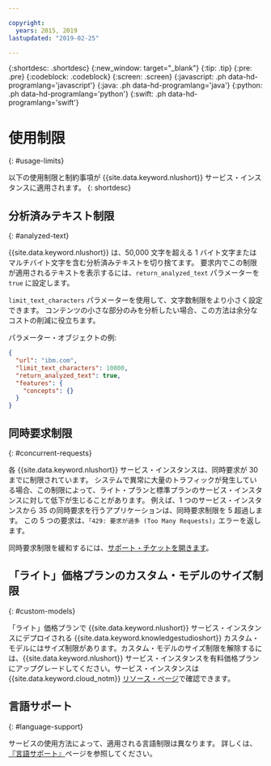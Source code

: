 ```yaml
---

copyright:
  years: 2015, 2019
lastupdated: "2019-02-25"

---
```


{:shortdesc: .shortdesc}
{:new_window: target="_blank"}
{:tip: .tip}
{:pre: .pre}
{:codeblock: .codeblock}
{:screen: .screen}
{:javascript: .ph data-hd-programlang='javascript'}
{:java: .ph data-hd-programlang='java'}
{:python: .ph data-hd-programlang='python'}
{:swift: .ph data-hd-programlang='swift'}

# 使用制限
{: #usage-limits}

以下の使用制限と制約事項が {{site.data.keyword.nlushort}} サービス・インスタンスに適用されます。
{: shortdesc}

## 分析済みテキスト制限
{: #analyzed-text}

{{site.data.keyword.nlushort}} は、50,000 文字を超える 1 バイト文字またはマルチバイト文字を含む分析済みテキストを切り捨てます。 要求内でこの制限が適用されるテキストを表示するには、`return_analyzed_text` パラメーターを `true` に設定します。

`limit_text_characters` パラメーターを使用して、文字数制限をより小さく設定できます。 コンテンツの小さな部分のみを分析したい場合、この方法は余分なコストの削減に役立ちます。

パラメーター・オブジェクトの例:
```json
{
  "url": "ibm.com",
  "limit_text_characters": 10000,
  "return_analyzed_text": true,
  "features": {
    "concepts": {}
  }
}
```

## 同時要求制限
{: #concurrent-requests}

各 {{site.data.keyword.nlushort}} サービス・インスタンスは、同時要求が 30 までに制限されています。 システムで異常に大量のトラフィックが発生している場合、この制限によって、ライト・プランと標準プランのサービス・インスタンスに対して低下が生じることがあります。 例えば、1 つのサービス・インスタンスから 35 の同時要求を行うアプリケーションは、同時要求制限を 5 超過します。
この 5 つの要求は、`「429: 要求が過多 (Too Many Requests)」`エラーを返します。

同時要求制限を緩和するには、[サポート・チケットを開きます](https://ibm.biz/ibmcloudsupport)。

## 「ライト」価格プランのカスタム・モデルのサイズ制限
{: #custom-models}

「ライト」価格プランで {{site.data.keyword.nlushort}} サービス・インスタンスにデプロイされる {{site.data.keyword.knowledgestudioshort}} カスタム・モデルにはサイズ制限があります。カスタム・モデルのサイズ制限を解除するには、{{site.data.keyword.nlushort}} サービス・インスタンスを有料価格プランにアップグレードしてください。サービス・インスタンスは{{site.data.keyword.cloud_notm}} [リソース・ページ](https://{DomainName}/resources)で確認できます。

## 言語サポート
{: #language-support}

サービスの使用方法によって、適用される言語制限は異なります。 詳しくは、[『言語サポート』](/docs/services/natural-language-understanding?topic=natural-language-understanding-language-support)ページを参照してください。


